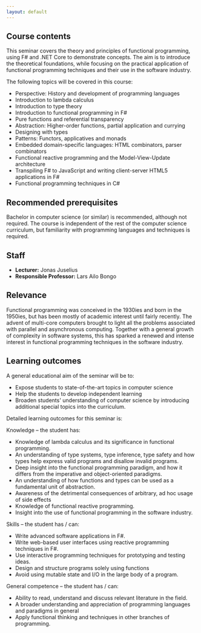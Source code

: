 ```yaml
---
layout: default
---
```


## Course contents

This seminar covers the theory and principles of functional programming, using F# and .NET Core to demonstrate concepts. The aim is to introduce the theoretical foundations, while focusing on the practical application of functional programming techniques and their use in the software industry. 

The following topics will be covered in this course:
* Perspective: History and development of programming languages
* Introduction to lambda calculus
* Introduction to type theory
* Introduction to functional programming in F#
* Pure functions and referential transparency
* Abstraction: Higher-order functions, partial application and currying
* Designing with types
* Patterns: Functors, applicatives and monads
* Embedded domain-specific languages: HTML combinators, parser combinators
* Functional reactive programming and the Model-View-Update architecture
* Transpiling F# to JavaScript and writing client-server HTML5 applications in F#
* Functional programming techniques in C#

## Recommended prerequisites

Bachelor in computer science (or similar) is recommended, although not required. The course is independent of the rest of the computer science curriculum, but familiarity with programming languages and techniques is required.


## Staff

* **Lecturer:** Jonas Juselius
* **Responsible Professor:** Lars Ailo Bongo

## Relevance

Functional programming was conceived in the 1930ies and born in the 1950ies, but has been mostly of academic interest until fairly recently. The advent of multi-core computers brought to light all the problems associated with parallel and asynchronous computing. Together with a general growth of complexity in software systems, this has sparked a renewed and intense interest in functional programming techniques in the software industry. 

## Learning outcomes

A general educational aim of the seminar will be to:
* Expose students to state-of-the-art topics in computer science
* Help the students to develop independent learning
* Broaden students' understanding of computer science by introducing additional special topics into the curriculum.

Detailed learning outcomes for this seminar is:

Knowledge – the student has:
* Knowledge of lambda calculus and its significance in functional programming.
* An understanding of type systems, type inference, type safety and how types help express valid programs and disallow invalid programs.
* Deep insight into the functional programming paradigm, and how it differs from the imperative and object-oriented paradigms.
* An understanding of how functions and types can be used as a fundamental unit of abstraction.
* Awareness of the detrimental consequences of arbitrary, ad hoc usage of side effects
* Knowledge of functional reactive programming.
* Insight into the use of functional programming in the software industry.

Skills – the student has / can:
* Write advanced software applications in F#.
* Write web-based user interfaces using reactive programming techniques in F#.
* Use interactive programming techniques for prototyping and testing ideas.
* Design and structure programs solely using functions
* Avoid using mutable state and I/O in the large body of a program.

General competence – the student has / can:
* Ability to read, understand and discuss relevant literature in the field.
* A broader understanding and appreciation of programming languages and paradigms in general
* Apply functional thinking and techniques in other branches of programming.
